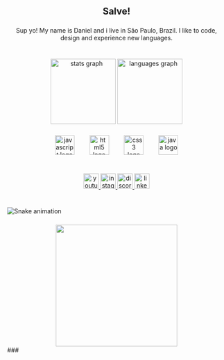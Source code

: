 <h2 align="center">Salve!</h2>

###

<p align="center">Sup yo! My name is Daniel and i live in São Paulo, Brazil. I like to code, design and experience new languages.</p>

###

<br clear="both">

<div align="center">
  <img src="https://github-readme-stats.vercel.app/api?username=danielmacielbenicio&hide_title=false&hide_rank=false&show_icons=true&include_all_commits=true&count_private=true&disable_animations=false&theme=tokyonight&locale=en&hide_border=false" height="150" alt="stats graph"  />
  <img src="https://github-readme-stats.vercel.app/api/top-langs?username=danielmacielbenicio&locale=en&hide_title=false&layout=compact&card_width=320&langs_count=5&theme=tokyonight&hide_border=false" height="150" alt="languages graph"  />
</div>

###

<div align="center">
  <img src="https://cdn.jsdelivr.net/gh/devicons/devicon/icons/javascript/javascript-original.svg" height="45" alt="javascript logo"  />
  <img width="27" />
  <img src="https://cdn.jsdelivr.net/gh/devicons/devicon/icons/html5/html5-original.svg" height="45" alt="html5 logo"  />
  <img width="27" />
  <img src="https://cdn.jsdelivr.net/gh/devicons/devicon/icons/css3/css3-original.svg" height="45" alt="css3 logo"  />
  <img width="27" />
  <img src="https://cdn.jsdelivr.net/gh/devicons/devicon/icons/java/java-original.svg" height="45" alt="java logo"  />
</div>

###

<br clear="both">

<div align="center">
  <a href="https://www.youtube.com/@dr4ko_aep" target="_blank">
    <img src="https://img.shields.io/static/v1?message=Youtube&logo=youtube&label=&color=242424&logoColor=white&labelColor=FF0000&style=for-the-badge" height="35" alt="youtube logo"  />
  </a>
  <a href="https://www.instagram.com/danxzs._/" target="_blank">
    <img src="https://img.shields.io/static/v1?message=Instagram&logo=instagram&label=&color=242424&logoColor=white&labelColor=E4405F&style=for-the-badge" height="35" alt="instagram logo"  />
  </a>
  <a href="https://discord.com/" target="_blank">
    <img src="https://img.shields.io/static/v1?message=Discord&logo=discord&label=&color=242424&logoColor=white&labelColor=7289DA&style=for-the-badge" height="35" alt="discord logo"  />
  </a>
  <a href="https://www.linkedin.com/in/daniel-maciel-benicio/" target="_blank">
    <img src="https://img.shields.io/static/v1?message=LinkedIn&logo=linkedin&label=&color=0077B5&logoColor=white&labelColor=&style=for-the-badge" height="35" alt="linkedin logo"  />
  </a>
</div>

###

<br clear="both">

<img src="https://raw.githubusercontent.com/danielmacielbenicio/danielmacielbenicio/output/snake.svg" alt="Snake animation" />

###

<div align="center">
  <img  height="280" src="https://preview.redd.it/cl4fv9a7nk081.jpg?width=725&format=pjpg&auto=webp&s=38ec4b516f60c5b603825c09e70e4b5c45beb776"  />
</div>
###
